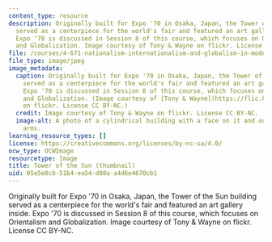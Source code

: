 ```yaml
---
content_type: resource
description: Originally built for Expo '70 in Osaka, Japan, the Tower of the Sun building
  served as a centerpiece for the world's fair and featured an art gallery inside.
  Expo '70 is discussed in Session 8 of this course, which focuses on Orientalism
  and Globalization. Image courtesy of Tony & Wayne on flickr. License CC BY-NC.
file: /courses/4-671-nationalism-internationalism-and-globalism-in-modern-art-spring-2016/05e5e0cb51b4ea54d00aa4d6e4670cb1_4-671s16-th.jpg
file_type: image/jpeg
image_metadata:
  caption: Originally built for Expo '70 in Osaka, Japan, the Tower of the Sun building
    served as a centerpiece for the world's fair and featured an art gallery inside.
    Expo '70 is discussed in Session 8 of this course, which focuses on Orientalism
    and Globalization. (Image courtesy of [Tony & Wayne](https://flic.kr/p/oUQNcX)
    on flickr. License CC BY-NC.)
  credit: Image courtesy of Tony & Wayne on flickr. License CC BY-NC.
  image-alt: A photo of a cylindrical building with a face on it and outstretched
    arms.
learning_resource_types: []
license: https://creativecommons.org/licenses/by-nc-sa/4.0/
ocw_type: OCWImage
resourcetype: Image
title: Tower of the Sun (thumbnail)
uid: 05e5e0cb-51b4-ea54-d00a-a4d6e4670cb1
---
```

Originally built for Expo '70 in Osaka, Japan, the Tower of the Sun building served as a centerpiece for the world's fair and featured an art gallery inside. Expo '70 is discussed in Session 8 of this course, which focuses on Orientalism and Globalization. Image courtesy of Tony & Wayne on flickr. License CC BY-NC.